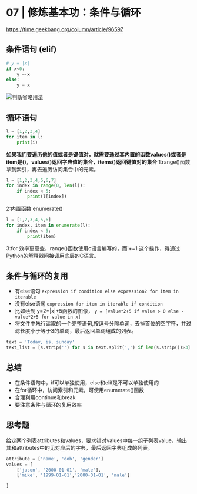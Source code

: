 # 07 | 修炼基本功：条件与循环
https://time.geekbang.org/column/article/96597
## 条件语句 (elif)
```python
# y = |x|
if x<0:
    y =-x
else:
    y = x
```
![判断省略用法](https://static001.geekbang.org/resource/image/94/45/949742df36600c086c31e399ce515f45.png)


## 循环语句

```python
l = [1,2,3,4]
for item in l:
    print(i)
```
**如果我们要遍历他的值或者是键值对，就需要通过其内置的函数values()或者是item是()，values()返回字典值的集合，items()返回键值对的集合**
1:range()函数拿到索引，再去遍历访问集合中的元素。
```python
l = [1,2,3,4,5,6,7]
for index in range(0, len(l)):
    if index < 5:
        print(l[index])
```
2:内置函数 enumerate()
```python
l = [1,2,3,4,5,6]
for index, item in enumerate(l):
    if index < 5:
        print(item)
```
3:for 效率更高些，range()函数使用c语言编写的，而i+=1  这个操作，得通过Python的解释器间接调用底层的C语言。
## 条件与循环的复用
- 有else语句  `expression if condition else expression2 for item in iterable`
- 没有else语句  `expression for item in iterable if condition`
- 比如绘制 y=2*|x|+5函数的图像，
`y = [value*2+5 if value > 0 else -value*2+5 for value in x]`
- 将文件中朱行读取的一个完整语句,按逗号分隔单词，去掉首位的空字符，并过滤长度小于等于3的单词，最后返回单词组成的列表。
```python
text = 'Today, is, sunday'
text_list = [s.strip('') for s in text.split(',') if len(s.strip())>3]
```
## 总结
- 在条件语句中，if可以单独使用，else和elif是不可以单独使用的
- 在for循环中，访问索引和元素，可使用enumerate()函数
- 合理利用continue和break
- 要注意条件与循环的复用效率

## 思考题
给定两个列表attributes和values，要求针对values中每一组子列表value，输出其和attributes中的见对应后的字典，最后返回字典组成的列表。
```python
attribute = ['name', 'dob', 'gender']
values = [
    ['jason', '2000-01-01', 'male'],
    ['mike', '1999-01-01','2000-01-01', 'male']

]

```